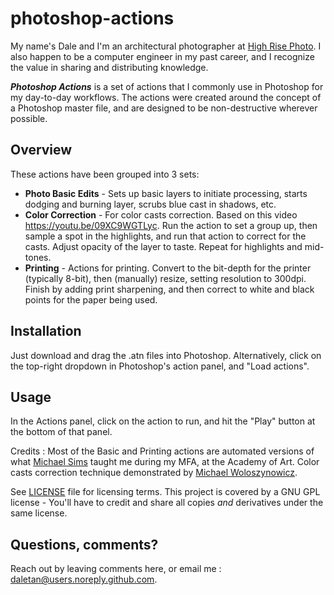 # photoshop-actions

My name's Dale and I'm an architectural photographer at [High Rise Photo](https://www.highrisephoto.com). I also happen to be a computer engineer in my past career, and I recognize the value in sharing and distributing knowledge.

_**Photoshop Actions**_ is a set of actions that I commonly use in Photoshop for my day-to-day workflows. The actions were created around the concept of a Photoshop master file, and are designed to be non-destructive wherever possible.

## Overview
These actions have been grouped into 3 sets:
* **Photo Basic Edits** - Sets up basic layers to initiate processing, starts dodging and burning layer, scrubs blue cast in shadows, etc.
* **Color Correction** - For color casts correction. Based on this video https://youtu.be/09XC9WGTLyc. Run the action to set a group up, then sample a spot in the highlights, and run that action to correct for the casts. Adjust opacity of the layer to taste. Repeat for highlights and mid-tones.
* **Printing** - Actions for printing. Convert to the bit-depth for the printer (typically 8-bit), then (manually) resize, setting resolution to 300dpi. Finish by adding print sharpening, and then correct to white and black points for the paper being used. 

## Installation
Just download and drag the .atn files into Photoshop. Alternatively, click on the top-right dropdown in Photoshop's action panel, and "Load actions".

## Usage
In the Actions panel, click on the action to run, and hit the "Play" button at the bottom of that panel.

Credits : Most of the Basic and Printing actions are automated versions of what [Michael Sims](http://www.michaelhughsims.com/ "Michael Sims") taught me during my MFA, at the Academy of Art. Color casts correction technique demonstrated by [Michael Woloszynowicz](http://www.vibrantshot.com/ "Michael Woloszynowicz").

See [LICENSE](https://github.com/daletan/photoshop-actions/blob/master/LICENSE) file for licensing terms. This project is covered by a GNU GPL license - You'll have to credit and share all copies _and_ derivatives under the same license.

## Questions, comments? 
Reach out by leaving comments here, or email me : [daletan@users.noreply.github.com](mailto:daletan@users.noreply.github.com).
